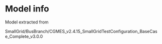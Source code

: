 # Model info

Model extracted from

SmallGrid/BusBranch/CGMES_v2.4.15_SmallGridTestConfiguration_BaseCase_Complete_v3.0.0
